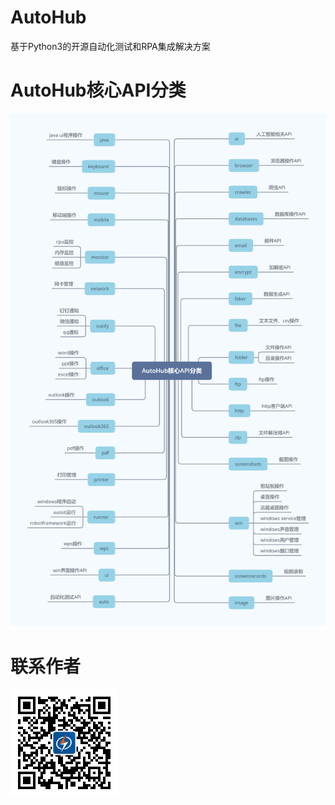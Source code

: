# AutoHub
基于Python3的开源自动化测试和RPA集成解决方案

# AutoHub核心API分类

![API图片](.\images\AutoHub核心API分类.png)



# 联系作者

<img src=".\images\开源优测.jpg" alt="苦叶子" style="zoom:50%;" />